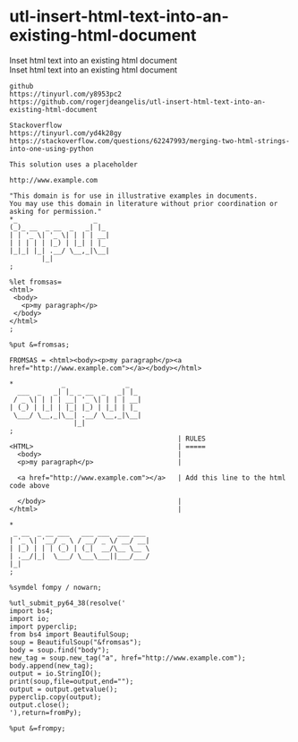 # utl-insert-html-text-into-an-existing-html-document
Inset html text into an existing html document  
    Inset html text into an existing html document                                                          
                                                                                                            
    github                                                                                                  
    https://tinyurl.com/y8953pc2                                                                            
    https://github.com/rogerjdeangelis/utl-insert-html-text-into-an-existing-html-document                  
                                                                                                            
    Stackoverflow                                                                                           
    https://tinyurl.com/yd4k28gy                                                                            
    https://stackoverflow.com/questions/62247993/merging-two-html-strings-into-one-using-python             
                                                                                                            
    This solution uses a placeholder                                                                        
                                                                                                            
    http://www.example.com                                                                                  
                                                                                                            
    "This domain is for use in illustrative examples in documents.                                          
    You may use this domain in literature without prior coordination or asking for permission."             
    *_                   _                                                                                  
    (_)_ __  _ __  _   _| |_                                                                                
    | | '_ \| '_ \| | | | __|                                                                               
    | | | | | |_) | |_| | |_                                                                                
    |_|_| |_| .__/ \__,_|\__|                                                                               
            |_|                                                                                             
    ;                                                                                                       
                                                                                                            
    %let fromsas=                                                                                           
    <html>                                                                                                  
     <body>                                                                                                 
       <p>my paragraph</p>                                                                                  
     </body>                                                                                                
    </html>                                                                                                 
    ;                                                                                                       
                                                                                                            
    %put &=fromsas;                                                                                         
                                                                                                            
    FROMSAS = <html><body><p>my paragraph</p><a href="http://www.example.com"></a></body></html>            
                                                                                                            
    *            _               _                                                                          
      ___  _   _| |_ _ __  _   _| |_                                                                        
     / _ \| | | | __| '_ \| | | | __|                                                                       
    | (_) | |_| | |_| |_) | |_| | |_                                                                        
     \___/ \__,_|\__| .__/ \__,_|\__|                                                                       
                    |_|                                                                                     
    ;                                                                                                       
                                              | RULES                                                       
    <HTML>                                    | =====                                                       
      <body>                                  |                                                             
      <p>my paragraph</p>                     |                                                             
                                                                                                            
      <a href="http://www.example.com"></a>   | Add this line to the html code above                        
                                                                                                            
      </body>                                 |                                                             
    </html>                                   |                                                             
                                                                                                            
    *                                                                                                       
     _ __  _ __ ___   ___ ___  ___ ___                                                                      
    | '_ \| '__/ _ \ / __/ _ \/ __/ __|                                                                     
    | |_) | | | (_) | (_|  __/\__ \__ \                                                                     
    | .__/|_|  \___/ \___\___||___/___/                                                                     
    |_|                                                                                                     
    ;                                                                                                       
                                                                                                            
    %symdel fompy / nowarn;                                                                                 
                                                                                                            
    %utl_submit_py64_38(resolve('                                                                           
    import bs4;                                                                                             
    import io;                                                                                              
    import pyperclip;                                                                                       
    from bs4 import BeautifulSoup;                                                                          
    soup = BeautifulSoup("&fromsas");                                                                       
    body = soup.find("body");                                                                               
    new_tag = soup.new_tag("a", href="http://www.example.com");                                             
    body.append(new_tag);                                                                                   
    output = io.StringIO();                                                                                 
    print(soup,file=output,end="");                                                                         
    output = output.getvalue();                                                                             
    pyperclip.copy(output);                                                                                 
    output.close();                                                                                         
    '),return=fromPy);                                                                                      
                                                                                                            
    %put &=frompy;                                                                                          
                                                                                                            
